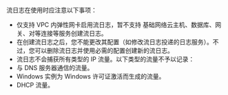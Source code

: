 流日志在使用时应注意以下事项：
- 仅支持 VPC 内弹性网卡启用流日志，暂不支持 基础网络云主机、数据库、网关、对等连接等服务创建流日志。
- 在创建流日志之后，您不能更改其配置（如修改流日志投递的日志服务）。不过，您可以删除流日志并使用必需的配置创建新的流日志。
- 流日志不会捕获所有类型的 IP 流量。以下类型的流量不予以记录：
 - 与 DNS 服务器通信的流量。
 - Windows 实例为 Windows 许可证激活而生成的流量。
 - DHCP 流量。
